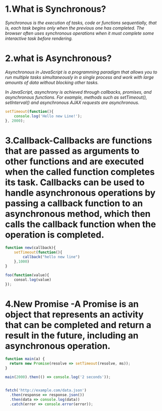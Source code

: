 # 1.What is Synchronous?
_Synchronous is the execution of tasks, code or functions sequentially, that is, each task begins only when the previous one has completed. The browser often uses synchronous operations when it must complete some interactive task before rendering._
# 2.what is Asynchronous?
_Asynchronous in JavaScript is a programming paradigm that allows you to run multiple tasks simultaneously in a single process and work with large amounts of data without blocking other tasks._

_In JavaScript, asynchrony is achieved through callbacks, promises, and asynchronous functions. For example, methods such as setTimeout(), setInterval() and asynchronous AJAX requests are asynchronous._


```js
setTimeout(function(){
    console.log('Hello new Line!');
}, 2000);
```

# 3.Callback-Callbacks are functions that are passed as arguments to other functions and are executed when the called function completes its task. Callbacks can be used to handle asynchronous operations by passing a callback function to an asynchronous method, which then calls the callback function when the operation is completed.

```js
function new(callback){
    setTimeout(function(){
        callback("hello new line")
    },1000)
}

foo(function(value){
    consol.log(value)
});
```


# 4.New Promise -A Promise is an object that represents an activity that can be completed and return a result in the future, including an asynchronous operation.

```js
function main(a) {
  return new Promise(resolve => setTimeout(resolve, ms));
}

main(2000).then(() => console.log('2 seconds'));


fetch('http://example.com/data.json')
  .then(response => response.json())
  .then(data => console.log(data))
  .catch(error => console.error(error));
```